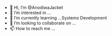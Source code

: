 - 👋 Hi, I’m @AnodiwaJacket
- 👀 I’m interested in ...
- 🌱 I’m currently learning ...Systems Development
- 💞️ I’m looking to collaborate on ...
- 📫 How to reach me ...

<!---
AnodiwaJacket/AnodiwaJacket is a ✨ special ✨ repository because its `README.md` (this file) appears on your GitHub profile.
You can click the Preview link to take a look at your changes.
--->
